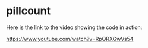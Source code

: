 # pillcount

Here is the link to the video showing the code in action:

https://www.youtube.com/watch?v=RpQRXGwVs54
